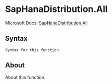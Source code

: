 ---
---

# SapHanaDistribution.All

Microsoft Docs: [SapHanaDistribution.All](https://docs.microsoft.com/en-us/powerquery-m/saphanadistribution-all)

## Syntax

```powerquery-m
Syntax for this function.
```

## About

About this function.

